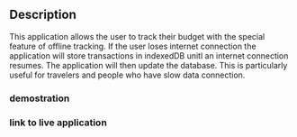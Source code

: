 
## Description
This application allows the user to track their budget with the special feature of offline tracking.  If the user loses internet connection the application will store transactions in indexedDB unitl an internet connection resumes.  The application will then update the database.  This is particularly useful for travelers and people who have slow data connection.
### demostration

### link to live application
